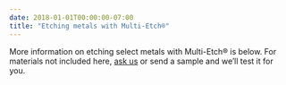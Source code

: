 ```yaml
---
date: 2018-01-01T00:00:00-07:00
title: "Etching metals with Multi-Etch®"
---
```

More information on etching select metals with Multi-Etch® is below. For materials not included here, [ask us](mailto:info@multietch.com) or send a sample and we’ll test it for you.
